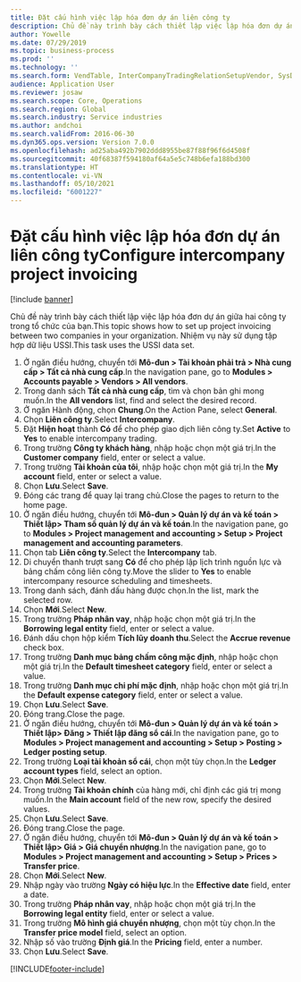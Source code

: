 ```yaml
---
title: Đặt cấu hình việc lập hóa đơn dự án liên công ty
description: Chủ đề này trình bày cách thiết lập việc lập hóa đơn dự án giữa hai công ty trong tổ chức của bạn.
author: Yowelle
ms.date: 07/29/2019
ms.topic: business-process
ms.prod: ''
ms.technology: ''
ms.search.form: VendTable, InterCompanyTradingRelationSetupVendor, SysDataAreaSelectLookup, ProjParameters, ProjPosting, ProjTransferPrice
audience: Application User
ms.reviewer: josaw
ms.search.scope: Core, Operations
ms.search.region: Global
ms.search.industry: Service industries
ms.author: andchoi
ms.search.validFrom: 2016-06-30
ms.dyn365.ops.version: Version 7.0.0
ms.openlocfilehash: ad25aba492b7902ddd8955be87f88f96f6d4508f
ms.sourcegitcommit: 40f68387f594180af64a5e5c748b6efa188bd300
ms.translationtype: HT
ms.contentlocale: vi-VN
ms.lasthandoff: 05/10/2021
ms.locfileid: "6001227"
---
```

# <a name="configure-intercompany-project-invoicing"></a><span data-ttu-id="c9e9e-103">Đặt cấu hình việc lập hóa đơn dự án liên công ty</span><span class="sxs-lookup"><span data-stu-id="c9e9e-103">Configure intercompany project invoicing</span></span>

[!include [banner](../../includes/banner.md)]

<span data-ttu-id="c9e9e-104">Chủ đề này trình bày cách thiết lập việc lập hóa đơn dự án giữa hai công ty trong tổ chức của bạn.</span><span class="sxs-lookup"><span data-stu-id="c9e9e-104">This topic shows how to set up project invoicing between two companies in your organization.</span></span> <span data-ttu-id="c9e9e-105">Nhiệm vụ này sử dụng tập hợp dữ liệu USSI.</span><span class="sxs-lookup"><span data-stu-id="c9e9e-105">This task uses the USSI data set.</span></span>

1. <span data-ttu-id="c9e9e-106">Ở ngăn điều hướng, chuyển tới **Mô-đun > Tài khoản phải trả > Nhà cung cấp > Tất cả nhà cung cấp**.</span><span class="sxs-lookup"><span data-stu-id="c9e9e-106">In the navigation pane, go to **Modules > Accounts payable > Vendors > All vendors**.</span></span>
2. <span data-ttu-id="c9e9e-107">Trong danh sách **Tất cả nhà cung cấp**, tìm và chọn bản ghi mong muốn.</span><span class="sxs-lookup"><span data-stu-id="c9e9e-107">In the **All vendors** list, find and select the desired record.</span></span>
3. <span data-ttu-id="c9e9e-108">Ở ngăn Hành động, chọn **Chung**.</span><span class="sxs-lookup"><span data-stu-id="c9e9e-108">On the Action Pane, select **General**.</span></span>
4. <span data-ttu-id="c9e9e-109">Chọn **Liên công ty**.</span><span class="sxs-lookup"><span data-stu-id="c9e9e-109">Select **Intercompany**.</span></span>
5. <span data-ttu-id="c9e9e-110">Đặt **Hiện hoạt** thành **Có** để cho phép giao dịch liên công ty.</span><span class="sxs-lookup"><span data-stu-id="c9e9e-110">Set **Active** to **Yes** to enable intercompany trading.</span></span>
6. <span data-ttu-id="c9e9e-111">Trong trường **Công ty khách hàng**, nhập hoặc chọn một giá trị.</span><span class="sxs-lookup"><span data-stu-id="c9e9e-111">In the **Customer company** field, enter or select a value.</span></span>
7. <span data-ttu-id="c9e9e-112">Trong trường **Tài khoản của tôi**, nhập hoặc chọn một giá trị.</span><span class="sxs-lookup"><span data-stu-id="c9e9e-112">In the **My account** field, enter or select a value.</span></span>
8. <span data-ttu-id="c9e9e-113">Chọn **Lưu**.</span><span class="sxs-lookup"><span data-stu-id="c9e9e-113">Select **Save**.</span></span>
9. <span data-ttu-id="c9e9e-114">Đóng các trang để quay lại trang chủ.</span><span class="sxs-lookup"><span data-stu-id="c9e9e-114">Close the pages to return to the home page.</span></span>
10. <span data-ttu-id="c9e9e-115">Ở ngăn điều hướng, chuyển tới **Mô-đun > Quản lý dự án và kế toán > Thiết lập> Tham số quản lý dự án và kế toán**.</span><span class="sxs-lookup"><span data-stu-id="c9e9e-115">In the navigation pane, go to **Modules > Project management and accounting > Setup > Project management and accounting parameters**.</span></span>
11. <span data-ttu-id="c9e9e-116">Chọn tab **Liên công ty**.</span><span class="sxs-lookup"><span data-stu-id="c9e9e-116">Select the **Intercompany** tab.</span></span>
12. <span data-ttu-id="c9e9e-117">Di chuyển thanh trượt sang **Có** để cho phép lập lịch trình nguồn lực và bảng chấm công liên công ty.</span><span class="sxs-lookup"><span data-stu-id="c9e9e-117">Move the slider to **Yes** to enable intercompany resource scheduling and timesheets.</span></span>
13. <span data-ttu-id="c9e9e-118">Trong danh sách, đánh dấu hàng được chọn.</span><span class="sxs-lookup"><span data-stu-id="c9e9e-118">In the list, mark the selected row.</span></span>
14. <span data-ttu-id="c9e9e-119">Chọn **Mới**.</span><span class="sxs-lookup"><span data-stu-id="c9e9e-119">Select **New**.</span></span>
15. <span data-ttu-id="c9e9e-120">Trong trường **Pháp nhân vay**, nhập hoặc chọn một giá trị.</span><span class="sxs-lookup"><span data-stu-id="c9e9e-120">In the **Borrowing legal entity** field, enter or select a value.</span></span>
16. <span data-ttu-id="c9e9e-121">Đánh dấu chọn hộp kiểm **Tích lũy doanh thu**.</span><span class="sxs-lookup"><span data-stu-id="c9e9e-121">Select the **Accrue revenue** check box.</span></span>
17. <span data-ttu-id="c9e9e-122">Trong trường **Danh mục bảng chấm công mặc định**, nhập hoặc chọn một giá trị.</span><span class="sxs-lookup"><span data-stu-id="c9e9e-122">In the **Default timesheet category** field, enter or select a value.</span></span>
18. <span data-ttu-id="c9e9e-123">Trong trường **Danh mục chi phí mặc định**, nhập hoặc chọn một giá trị.</span><span class="sxs-lookup"><span data-stu-id="c9e9e-123">In the **Default expense category** field, enter or select a value.</span></span>
19. <span data-ttu-id="c9e9e-124">Chọn **Lưu**.</span><span class="sxs-lookup"><span data-stu-id="c9e9e-124">Select **Save**.</span></span>
20. <span data-ttu-id="c9e9e-125">Đóng trang.</span><span class="sxs-lookup"><span data-stu-id="c9e9e-125">Close the page.</span></span>
21. <span data-ttu-id="c9e9e-126">Ở ngăn điều hướng, chuyển tới **Mô-đun > Quản lý dự án và kế toán > Thiết lập> Đăng > Thiết lập đăng sổ cái**.</span><span class="sxs-lookup"><span data-stu-id="c9e9e-126">In the navigation pane, go to **Modules > Project management and accounting > Setup > Posting > Ledger posting setup**.</span></span>
22. <span data-ttu-id="c9e9e-127">Trong trường **Loại tài khoản sổ cái**, chọn một tùy chọn.</span><span class="sxs-lookup"><span data-stu-id="c9e9e-127">In the **Ledger account types** field, select an option.</span></span>
23. <span data-ttu-id="c9e9e-128">Chọn **Mới**.</span><span class="sxs-lookup"><span data-stu-id="c9e9e-128">Select **New**.</span></span>
24. <span data-ttu-id="c9e9e-129">Trong trường **Tài khoản chính** của hàng mới, chỉ định các giá trị mong muốn.</span><span class="sxs-lookup"><span data-stu-id="c9e9e-129">In the **Main account** field of the new row, specify the desired values.</span></span>
25. <span data-ttu-id="c9e9e-130">Chọn **Lưu**.</span><span class="sxs-lookup"><span data-stu-id="c9e9e-130">Select **Save**.</span></span>
26. <span data-ttu-id="c9e9e-131">Đóng trang.</span><span class="sxs-lookup"><span data-stu-id="c9e9e-131">Close the page.</span></span>
27. <span data-ttu-id="c9e9e-132">Ở ngăn điều hướng, chuyển tới **Mô-đun > Quản lý dự án và kế toán > Thiết lập> Giá > Giá chuyển nhượng**.</span><span class="sxs-lookup"><span data-stu-id="c9e9e-132">In the navigation pane, go to **Modules > Project management and accounting > Setup > Prices > Transfer price**.</span></span>
28. <span data-ttu-id="c9e9e-133">Chọn **Mới**.</span><span class="sxs-lookup"><span data-stu-id="c9e9e-133">Select **New**.</span></span>
29. <span data-ttu-id="c9e9e-134">Nhập ngày vào trường **Ngày có hiệu lực**.</span><span class="sxs-lookup"><span data-stu-id="c9e9e-134">In the **Effective date** field, enter a date.</span></span>
30. <span data-ttu-id="c9e9e-135">Trong trường **Pháp nhân vay**, nhập hoặc chọn một giá trị.</span><span class="sxs-lookup"><span data-stu-id="c9e9e-135">In the **Borrowing legal entity** field, enter or select a value.</span></span>
31. <span data-ttu-id="c9e9e-136">Trong trường **Mô hình giá chuyển nhượng**, chọn một tùy chọn.</span><span class="sxs-lookup"><span data-stu-id="c9e9e-136">In the **Transfer price model** field, select an option.</span></span>
32. <span data-ttu-id="c9e9e-137">Nhập số vào trường **Định giá**.</span><span class="sxs-lookup"><span data-stu-id="c9e9e-137">In the **Pricing** field, enter a number.</span></span>
33. <span data-ttu-id="c9e9e-138">Chọn **Lưu**.</span><span class="sxs-lookup"><span data-stu-id="c9e9e-138">Select **Save**.</span></span>



[!INCLUDE[footer-include](../../includes/footer-banner.md)]